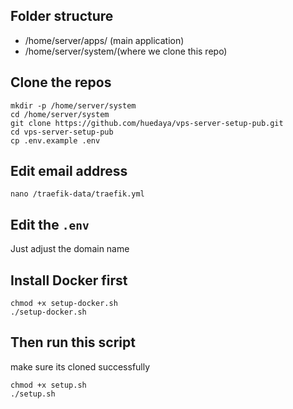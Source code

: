 ## Folder structure
- /home/server/apps/ (main application)
- /home/server/system/(where we clone this repo)

## Clone the repos
```
mkdir -p /home/server/system
cd /home/server/system
git clone https://github.com/huedaya/vps-server-setup-pub.git
cd vps-server-setup-pub
cp .env.example .env
```

## Edit email address
```
nano /traefik-data/traefik.yml
```

## Edit the `.env`
Just adjust the domain name

## Install Docker first
```
chmod +x setup-docker.sh
./setup-docker.sh
```

## Then run this script
make sure its cloned successfully
```
chmod +x setup.sh
./setup.sh
```
